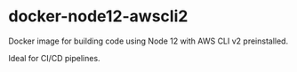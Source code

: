 # docker-node12-awscli2
Docker image for building code using Node 12 with AWS CLI v2 preinstalled.

Ideal for CI/CD pipelines.
